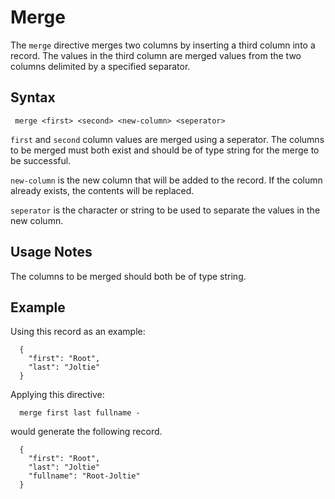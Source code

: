 # Merge

The `merge` directive merges two columns by inserting a third column into a record. The
values in the third column are merged values from the two columns delimited by a
specified separator.

## Syntax

```
 merge <first> <second> <new-column> <seperator>
```

`first` and `second` column values are merged using a seperator. The columns to be merged
must both exist and should be of type string for the merge to be successful.

`new-column` is the new column that will be added to the record. If the column already exists,
the contents will be replaced.

`seperator` is the character or string to be used to separate the values in the new column.


## Usage Notes

The columns to be merged should both be of type string.

## Example

Using this record as an example:

```
  {
    "first": "Root",
    "last": "Joltie"
  }

```
Applying this directive:

```
  merge first last fullname -
```

would generate the following record.

```
  {
    "first": "Root",
    "last": "Joltie"
    "fullname": "Root-Joltie"
  }

```
